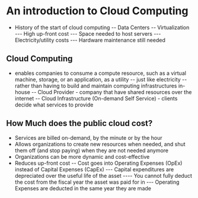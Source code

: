 # An introduction to Cloud Computing

- History of the start of cloud computing
-- Data Centers
-- Virtualization
--- High up-front cost
--- Space needed to host servers
--- Electricity/utility costs
--- Hardware maintenance still needed

## Cloud Computing

- enables companies to consume a compute resource, such as a virtual machine, storage, or an application, as a utility -- just like electricity -- rather than having to build and maintain computing infrastructures in-house
-- Cloud Provider - company that have shared resources over the internet
-- Cloud Infrastructure (On-demand Self Service) - clients decide what services to provide

## How Much does the public cloud cost?

- Services are billed on-demand, by the minute or by the hour
- Allows organizations to create new resources when needed, and shut them off (and stop paying) when they are not needed anymore
- Organizations can be more dynamic and cost-effective
- Reduces up-front cost
-- Cost goes into Operating Expenses (OpEx) instead of Capital Expenses (CapEx)
--- Capital expenditures are depreciated over the useful life of the asset
---- You cannot fully deduct the cost from the fiscal year the asset was paid for in
--- Operating Expenses are deducted in the same year they are made
